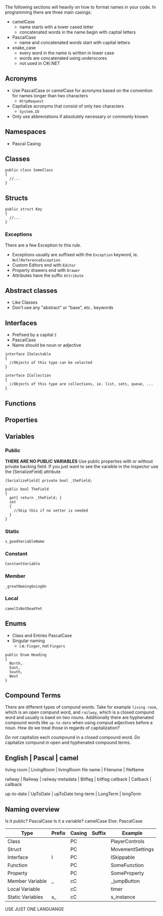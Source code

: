 The following sections will heavily on how to format names in your code. In programming there are three main casings:

* camelCase
  * name starts with a lower cased letter
  * concatenated words in the name begin with captial letters
* PascalCase
  * name and concatenated words start with capital letters
* snake_case
  * every word in the name is written in lower case
  * words are concatenated using underscores
  * not used in C#/.NET

## Acronyms
* Use PascalCase or camelCase for acronyms based on the convention for names longer than two characters
  * `HttpRequest`
* Capitalize acronyms that consist of only two characters
  * `System.IO`
* Only use abbreviations if absolutely necessary or commonly known

## Namespaces

* Pascal Casing

## Classes

```
public class SomeClass
{
  //...
}
```

## Structs

```
public struct Key
{
  //...
}
```


### Exceptions
There are a few Exception to this rule.

* Exceptions usually are suffixed with the `Exception` keyword, ie. `NullReferenceException`
* Custom Editors end with `Editor`
* Property drawers end with `Drawer`
* Attributes have the suffic `Attribute`

## Abstract classes

* Like Classes
* Don't use any "abstract" or "base", etc.. keywords


## Interfaces
* Prefixed by a capital `I`
* PascalCase
* Name should be noun or adjective

```
interface ISelectable 
{
  //Objects of this type can be selected
}

interface ICollection
{
  //Objects of this type are collections, ie. list, sets, queue, ...
}
```
## Functions

## Properties

## Variables

### Public

**THERE ARE NO PUBLIC VARIABLES**
Use public properties with or without private backing field.
If you just want to see the varaible in the inspector use the [SerializeField] attribute

```
[SerializeField] private bool _theField;

public bool TheField
{
  get{ return _theField; }
  set
  {
    //Skip this if no setter is needed 
  }
}
```

### Static
`s_goodVariableName`

### Constant
`ConstantVariable`


### Member
`_greatNamingGoingOn`

### Local
`camelIsNotDeadYet`

## Enums
* Class and Entries PascalCase
* Singular naming
  * i.e. `Finger`, not `Fingers`

```
public Enum Heading
{
  North,
  East,
  South,
  West
}
```


## Compound Terms
There are different types of compund words. Take for example `living room`, which is an open compund word, and `railway`, which is a closed compund word and usually is baed on two nouns. Additionally there are hyphenated compound words like `up-to-date` when using compud adjectives before a noun. How do we treat those in regards of capitalization?

*Do not* capitalize each coumpound in a closed compound word.
*Do* capitalize compund in open and hyphenated compound terms.

English | Pascal  | camel
---------------------------
living room | LivingRoom  | livingRoom
file name   | Filename    | fileName

railway     | Railway     | railway
metadata    | Bitflag     | bitflag
callback    | Callback    | callback

up-to-date  | UpToDate    | upToDate
long-term   | LongTerm    | longTerm



## Naming overview

Is it public? PascalCase
Is it a variable? camelCase
Else: PascalCase

Type            |Prefix |Casing |Suffix |Example          
----------------|-------|-------|-------|----------
Class           |       |PC     |       |PlayerControls      
Struct          |       |PC     |       |MovementSettings
Interface       |I      |PC     |       |ISkippable
Function        |       |PC     |       |SomeFunction
Property        |       |PC     |       |SomeProperty
Member Variable |_      |cC     |       |_jumpButton
Local Variable  |       |cC     |       |timer
Static Variables|s_     |cC     |       |s_instance


USE JUST ONE LANGUANGE